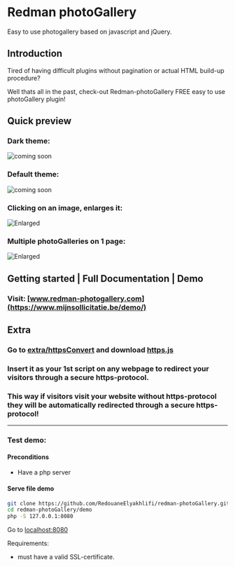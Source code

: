 # Redman photoGallery

Easy to use photogallery based on javascript and jQuery.

## Introduction

<p>
  Tired of having difficult plugins without pagination or actual HTML build-up procedure? <br/>

Well thats all in the past, check-out Redman-photoGallery FREE easy to use photoGallery plugin!

</p>

## Quick preview

### Dark theme:

![coming soon](https://raw.githubusercontent.com/RedouaneElyakhlifi/redman-photoGallery/master/content/img/preview1.JPG)

### Default theme:

![coming soon](https://raw.githubusercontent.com/RedouaneElyakhlifi/redman-photoGallery/master/content/img/preview2.JPG)

### Clicking on an image, enlarges it:

![Enlarged](https://raw.githubusercontent.com/RedouaneElyakhlifi/redman-photoGallery/master/content/img/preview3.JPG)

### Multiple photoGalleries on 1 page:

![Enlarged](https://raw.githubusercontent.com/RedouaneElyakhlifi/redman-photoGallery/master/content/img/preview4.JPG)

## Getting started | Full Documentation | Demo</h2>

### Visit: [www.redman-photogallery.com](https://www.mijnsollicitatie.be/demo/)

## Extra</h2>

### Go to [extra/httpsConvert](https://github.com/RedouaneElyakhlifi/redman-photoGallery/tree/master/extra/httpsConvert) and download [https.js](https://github.com/RedouaneElyakhlifi/redman-photoGallery/tree/master/extra/httpsConvert)

### Insert it as your 1st script on any webpage to redirect your visitors through a secure https-protocol.

### This way if visitors visit your website without https-protocol they will be automatically redirected through a secure https-protocol!

---

### Test demo:

#### Preconditions

- Have a php server

#### Serve file demo

```sh
git clone https://github.com/RedouaneElyakhlifi/redman-photoGallery.git
cd redman-photoGallery/demo
php -S 127.0.0.1:8080

```

Go to [localhost:8080](http://localhost:8080)

Requirements:

- must have a valid SSL-certificate.
